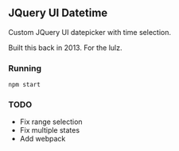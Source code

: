 ## JQuery UI Datetime

Custom JQuery UI datepicker with time selection.

Built this back in 2013. For the lulz.

### Running

```
npm start
```

### TODO

- Fix range selection
- Fix multiple states
- Add webpack